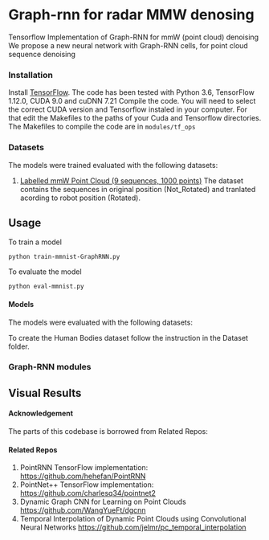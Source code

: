 # Graph-rnn for radar MMW denosing

Tensorflow Implementation of Graph-RNN for mmW (point cloud) denoising
We propose a new neural network with Graph-RNN cells, for point cloud sequence denoising

### Installation

Install <a href="https://www.tensorflow.org/get_started/os_setup" target="_blank">TensorFlow</a>. The code has been tested with Python 3.6, TensorFlow 1.12.0, CUDA 9.0 and cuDNN 7.21
Compile the code. You will need to select the correct CUDA version and Tensorflow instaled in your computer. For that edit the Makefiles to the paths of your Cuda and Tensorflow directories.
The Makefiles to compile the code are in `modules/tf_ops`

### Datasets
The models were trained  evaluated with the following datasets:
1. [Labelled mmW Point Cloud (9 sequences, 1000 points)](https://drive.google.com/drive/folders/1dHwhJ9NzrVlGN91MHuaodX62HMzftcN8)
The dataset contains the sequences in original position (Not_Rotated) and tranlated acording to robot position  (Rotated).

## Usage

To train a model

    python train-mmnist-GraphRNN.py

To evaluate the model

    python eval-mmnist.py


#### Models
The models were evaluated with the following datasets:

To create the Human Bodies dataset follow the instruction in the Dataset folder.

### Graph-RNN modules

## Visual Results



#### Acknowledgement
The parts of this codebase is borrowed from Related Repos:
#### Related Repos
1. PointRNN TensorFlow implementation: https://github.com/hehefan/PointRNN
2. PointNet++ TensorFlow implementation: https://github.com/charlesq34/pointnet2
3. Dynamic Graph CNN for Learning on Point Clouds https://github.com/WangYueFt/dgcnn
4. Temporal Interpolation of Dynamic Point Clouds using Convolutional Neural Networks https://github.com/jelmr/pc_temporal_interpolation

